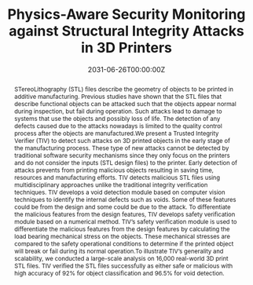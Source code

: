 ---
title: "Physics-Aware Security Monitoring against Structural Integrity Attacks in 3D Printers"
authors:
- admin
- Sizhuang Liang
- Saman Zonouz
- Raheem Beyah

date: "2031-06-26T00:00:00Z"
doi: ""

# Schedule page publish date (NOT publication's date).
publishDate: "2021-06-26T00:00:00Z"

# Publication type.
# Legend: 0 = Uncategorized; 1 = Conference paper; 2 = Journal article;
# 3 = Preprint / Working Paper; 4 = Report; 5 = Book; 6 = Book section;
# 7 = Thesis; 8 = Patent
publication_types: ["1"]

# Publication name and optional abbreviated publication name.
publication: In *2021 51st Annual IEEE/IFIP International Conference on Dependable Systems and Networks (DSN)*
publication_short: In *DSN*

abstract: STereoLithography (STL) files describe the geometry of objects to be printed in additive manufacturing. Previous studies have shown that the STL files that describe functional objects can be attacked such that the objects appear normal during inspection, but fail during operation. Such attacks lead to damage to systems that use the objects and possibly loss of life. The detection of any defects caused due to the attacks nowadays is limited to the quality control process after the objects are manufactured.We present a Trusted Integrity Verifier (TIV) to detect such attacks on 3D printed objects in the early stage of the manufacturing process. These type of new attacks cannot be detected by traditional software security mechanisms since they only focus on the printers and do not consider the inputs (STL design files) to the printer. Early detection of attacks prevents from printing malicious objects resulting in saving time, resources and manufacturing efforts. TIV detects malicious STL files using multidisciplinary approaches unlike the traditional integrity verification techniques. TIV develops a void detection module based on computer vision techniques to identify the internal defects such as voids. Some of these features could be from the design and some could be due to the attack. To differentiate the malicious features from the design features, TIV develops safety verification module based on a numerical method. TIV’s safety verification module is used to differentiate the malicious features from the design features by calculating the load bearing mechanical stress on the objects. These mechanical stresses are compared to the safety operational conditions to determine if the printed object will break or fail during its normal operation.To illustrate TIV’s generality and scalability, we conducted a large-scale analysis on 16,000 real-world 3D print STL files. TIV verified the STL files successfully as either safe or malicious with high accuracy of 92% for object classification and 96.5% for void detection.


tags: []

# Display this page in the Featured widget?
featured: false

# Custom links (uncomment lines below)
# links:
# - name: Custom Link
#   url: http://example.org

url_pdf: ''
url_code: ''
url_dataset: ''
url_poster: ''
url_project: ''
url_slides: ''
url_source: ''
url_video: ''

# Associated Projects (optional).
#   Associate this publication with one or more of your projects.
#   Simply enter your project's folder or file name without extension.
#   E.g. `internal-project` references `content/project/internal-project/index.md`.
#   Otherwise, set `projects: []`.
projects:
- Cyber-Physical Security


---